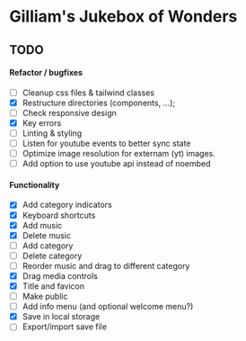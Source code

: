 # Gilliam's Jukebox of Wonders

## TODO
#### Refactor / bugfixes
* [ ] Cleanup css files & tailwind classes
* [x] Restructure directories (components, ...);
* [ ] Check responsive design
* [x] Key errors
* [ ] Linting & styling
* [ ] Listen for youtube events to better sync state
* [ ] Optimize image resolution for externam (yt) images.
* [ ] Add option to use youtube api instead of noembed

#### Functionality
* [x] Add category indicators
* [x] Keyboard shortcuts
* [x] Add music
* [x] Delete music
* [ ] Add category
* [ ] Delete category
* [ ] Reorder music and drag to different category
* [x] Drag media controls
* [x] Title and favicon
* [ ] Make public
* [ ] Add info menu (and optional welcome menu?)
* [x] Save in local storage
* [ ] Export/import save file
